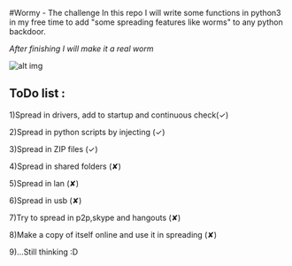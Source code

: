 #Wormy - The challenge
In this repo I will write some functions in python3 in my free time to add "some spreading features like worms" to any python backdoor.

*After finishing I will make it a real worm*

![alt img](https://github.com/D4Vinci/Wormy/blob/master/hahaha.jpg)


## ToDo list :
   1)Spread in drivers, add to startup and continuous check(✓)

   2)Spread in python scripts by injecting                 (✓)

   3)Spread in ZIP files                                   (✓)

   4)Spread in shared folders                              (✘)

   5)Spread in lan                                         (✘)

   6)Spread in usb                                         (✘)

   7)Try to spread in p2p,skype and hangouts               (✘)

   8)Make a copy of itself online and use it in spreading  (✘)

   9)...Still thinking :D
